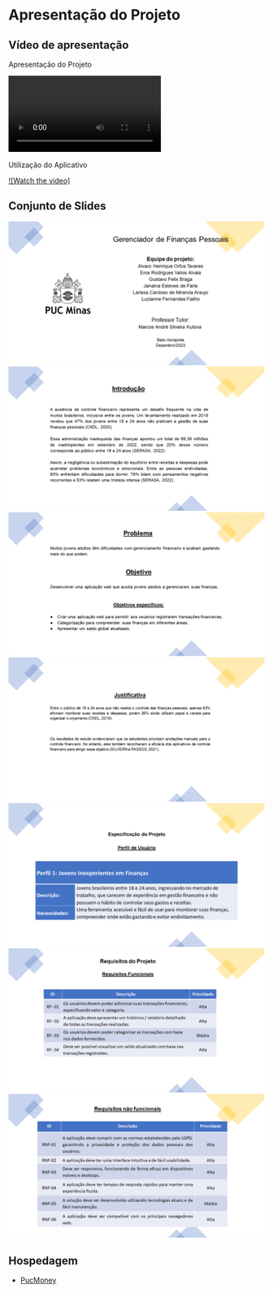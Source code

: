 # Apresentação do Projeto

## Vídeo de apresentação

Apresentação do Projeto

<video controls>
  <source src="midia/apresentacao.mp4" type="video/mp4">
</video>

Utilização do Aplicativo

[![Watch the video]](https://vimeo.com/manage/videos/893033265)


## Conjunto de Slides

![Capa Slide1](https://github.com/ICEI-PUC-Minas-PMV-ADS/pmv-ads-2023-2-e1-proj-web-t7-financas-pessoais/blob/main/apresentacao/imgs/Slide1.PNG "Capa Slide1")
![Slide2](https://github.com/ICEI-PUC-Minas-PMV-ADS/pmv-ads-2023-2-e1-proj-web-t7-financas-pessoais/blob/main/apresentacao/imgs/Slide2.PNG "Slide2")
![Slide3](https://github.com/ICEI-PUC-Minas-PMV-ADS/pmv-ads-2023-2-e1-proj-web-t7-financas-pessoais/blob/main/apresentacao/imgs/Slide3.PNG "Slide3")
![Slide4](https://github.com/ICEI-PUC-Minas-PMV-ADS/pmv-ads-2023-2-e1-proj-web-t7-financas-pessoais/blob/main/apresentacao/imgs/Slide4.PNG "Slide4")
![Slide5](https://github.com/ICEI-PUC-Minas-PMV-ADS/pmv-ads-2023-2-e1-proj-web-t7-financas-pessoais/blob/main/apresentacao/imgs/Slide5.PNG "Slide5")
![Slide6](https://github.com/ICEI-PUC-Minas-PMV-ADS/pmv-ads-2023-2-e1-proj-web-t7-financas-pessoais/blob/main/apresentacao/imgs/Slide6.PNG "Slide6")
![Slide7](https://github.com/ICEI-PUC-Minas-PMV-ADS/pmv-ads-2023-2-e1-proj-web-t7-financas-pessoais/blob/main/apresentacao/imgs/Slide7.PNG "Slide7")


## Hospedagem

* <a href="https://icei-puc-minas-pmv-ads.github.io/pmv-ads-2023-2-e1-proj-web-t7-financas-pessoais/codigo-fonte/src/login.html">PucMoney</a> 
